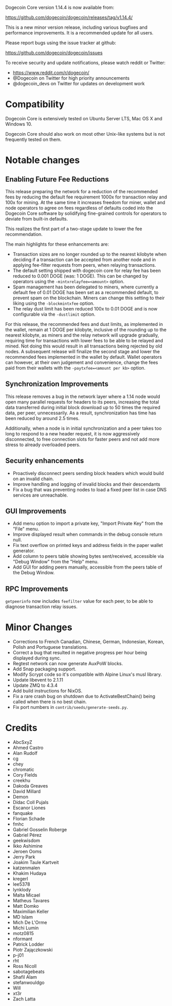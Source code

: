 Dogecoin Core version 1.14.4 is now available from:

<https://github.com/dogecoin/dogecoin/releases/tag/v1.14.4/>

This is a new minor version release, including various bugfixes and performance improvements. It is a recommended
update for all users.

Please report bugs using the issue tracker at github:

<https://github.com/dogecoin/dogecoin/issues>

To receive security and update notifications, please watch reddit or Twitter:

- https://www.reddit.com/r/dogecoin/
- @Dogecoin on Twitter for high priority announcements
- @dogecoin_devs on Twitter for updates on development work

# Compatibility

Dogecoin Core is extensively tested on Ubuntu Server LTS, Mac OS X and Windows 10.

Dogecoin Core should also work on most other Unix-like systems but is not
frequently tested on them.

# Notable changes

## Enabling Future Fee Reductions

This release preparing the network for a reduction of the recommended fees by
reducing the default fee requirement 1000x for transaction relay and 100x for
mining. At the same time it increases freedom for miner, wallet and node
operators to agree on fees regardless of defaults coded into the Dogecoin Core
software by solidifying fine-grained controls for operators to deviate from
built-in defaults.

This realizes the first part of a two-stage update to lower the fee
recommendation.

The main highlights for these enhancements are:

- Transaction sizes are no longer rounded up to the nearest kilobyte when
  deciding if a transaction can be accepted from another node and in applying
  fee-filter requests from peers, when relaying transactions.
- The default setting shipped with dogecoin core for relay fee has been reduced
  to 0.001 DOGE (was: 1 DOGE). This can be changed by operators using the
  `-mintxrelayfee=<amount>` option.
- Spam management has been delegated to miners, where currently a default fee
  of 0.01 DOGE has been set as a recommended default, to prevent spam on the
  blockchain. Miners can change this setting to their liking using the
  `-blockmintxfee` option.
- The relay dust limit has been reduced 100x to 0.01 DOGE and is now
  configurable via the `-dustlimit` option.

For this release, the recommended fees and dust limits, as implemented in the
wallet, remain at 1 DOGE per kilobyte, inclusive of the rounding up to the
nearest kilobyte, as miners and the relay network will upgrade gradually,
requiring time for transactions with lower fees to be able to be relayed and
mined. Not doing this would result in all transactions being rejected by old
nodes. A subsequent release will finalize the second stage and lower the
recommended fees implemented in the wallet by default. Wallet operators can
however, at their own judgement and convenience, change the fees paid from
their wallets with the `-paytxfee=<amount per kb>` option.

## Synchronization Improvements

This release removes a bug in the network layer where a 1.14 node would open
many parallel requests for headers to its peers, increasing the total data
transferred during initial block download up to 50 times the required data, per
peer, unnecessarily. As a result, synchronization has time has been reduced by
around 2.5 times.

Additionally, when a node is in initial synchronization and a peer takes too
long to respond to a new header request, it is now aggressively disconnected,
to free connection slots for faster peers and not add more stress to already
overloaded peers.

## Security enhancements

- Proactively disconnect peers sending block headers which would build on an
  invalid chain.
- Improve handling and logging of invalid blocks and their descendants
- Fix a bug that was preventing nodes to load a fixed peer list in case DNS
  services are unreachable.

## GUI Improvements

- Add menu option to import a private key, "Import Private Key" from the "File"
  menu.
- Improve displayed result when commands in the debug console return null.
- Fix text overflow on printed keys and address fields in the paper wallet
  generator.
- Add column to peers table showing bytes sent/received, accessible via
  "Debug Window" from the "Help" menu.
- Add GUI for adding peers manually, accessible from the peers table of the
  Debug Window.

## RPC Improvements

`getpeerinfo` now includes `feefilter` value for each peer, to be able to diagnose transaction relay issues.

# Minor Changes

- Corrections to French Canadian, Chinese, German, Indonesian, Korean, Polish and Portuguese translations.
- Correct a bug that resulted in negative progress per hour being displayed during sync.
- Regtest network can now generate AuxPoW blocks.
- Add Snap packaging support.
- Modify Scrypt code so it's compatible with Alpine Linux's musl library.
- Update libevent to 2.1.11
- Update ZMQ to 4.3.4
- Add build instructions for NixOS.
- Fix a rare crash bug on shutdown due to ActivateBestChain() being called when there is no best chain.
- Fix port numbers in `contrib/seeds/generate-seeds.py`.

# Credits

- AbcSxyZ
- Ahmed Castro
- Alan Rudolf
- cg
- chey
- chromatic
- Cory Fields
- creekhu
- Dakoda Greaves
- David Millard
- Demon
- Dídac Coll Pujals
- Escanor Liones
- fanquake
- Florian Schade
- fmhc
- Gabriel Gosselin Roberge
- Gabriel Pérez
- geekwisdom
- Ikko Ashimine
- Jeroen Ooms
- Jerry Park
- Joakim Taule Kartveit
- katzenmalen
- Khakim Hudaya
- kregerl
- lee5378
- lynklody
- Malta Micael
- Matheus Tavares
- Matt Domko
- Maximilian Keller
- MD Islam
- Mich De L'Orme
- Michi Lumin
- motz0815
- nformant
- Patrick Lodder
- Piotr Zajączkowski
- p-j01
- rht
- Ross Nicoll
- sabotagebeats
- Shafil Alam
- stefanwouldgo
- Will
- xt3r
- Zach Latta
